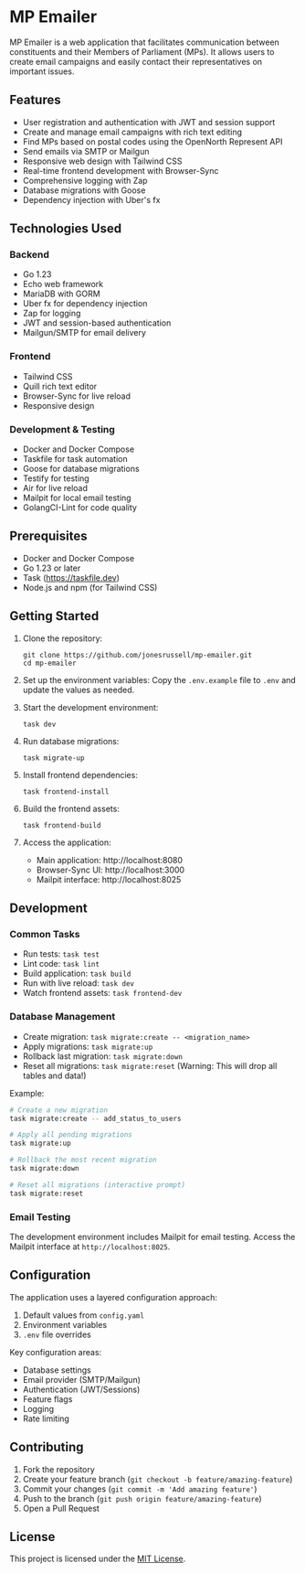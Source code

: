 # MP Emailer

MP Emailer is a web application that facilitates communication between constituents and their Members of Parliament (MPs). It allows users to create email campaigns and easily contact their representatives on important issues.

## Features

- User registration and authentication with JWT and session support
- Create and manage email campaigns with rich text editing
- Find MPs based on postal codes using the OpenNorth Represent API
- Send emails via SMTP or Mailgun
- Responsive web design with Tailwind CSS
- Real-time frontend development with Browser-Sync
- Comprehensive logging with Zap
- Database migrations with Goose
- Dependency injection with Uber's fx

## Technologies Used

### Backend
- Go 1.23
- Echo web framework
- MariaDB with GORM
- Uber fx for dependency injection
- Zap for logging
- JWT and session-based authentication
- Mailgun/SMTP for email delivery

### Frontend
- Tailwind CSS
- Quill rich text editor
- Browser-Sync for live reload
- Responsive design

### Development & Testing
- Docker and Docker Compose
- Taskfile for task automation
- Goose for database migrations
- Testify for testing
- Air for live reload
- Mailpit for local email testing
- GolangCI-Lint for code quality

## Prerequisites

- Docker and Docker Compose
- Go 1.23 or later
- Task (https://taskfile.dev)
- Node.js and npm (for Tailwind CSS)

## Getting Started

1. Clone the repository:
   ```
   git clone https://github.com/jonesrussell/mp-emailer.git
   cd mp-emailer
   ```

2. Set up the environment variables:
   Copy the `.env.example` file to `.env` and update the values as needed.

3. Start the development environment:
   ```
   task dev
   ```

4. Run database migrations:
   ```
   task migrate-up
   ```

5. Install frontend dependencies:
   ```
   task frontend-install
   ```

6. Build the frontend assets:
   ```
   task frontend-build
   ```

7. Access the application:
   - Main application: http://localhost:8080
   - Browser-Sync UI: http://localhost:3000
   - Mailpit interface: http://localhost:8025

## Development

### Common Tasks
- Run tests: `task test`
- Lint code: `task lint`
- Build application: `task build`
- Run with live reload: `task dev`
- Watch frontend assets: `task frontend-dev`

### Database Management
- Create migration: `task migrate:create -- <migration_name>`
- Apply migrations: `task migrate:up`
- Rollback last migration: `task migrate:down`
- Reset all migrations: `task migrate:reset` (Warning: This will drop all tables and data!)

Example:
```bash
# Create a new migration
task migrate:create -- add_status_to_users

# Apply all pending migrations
task migrate:up

# Rollback the most recent migration
task migrate:down

# Reset all migrations (interactive prompt)
task migrate:reset
```

### Email Testing
The development environment includes Mailpit for email testing. Access the Mailpit interface at `http://localhost:8025`.

## Configuration

The application uses a layered configuration approach:
1. Default values from `config.yaml`
2. Environment variables
3. `.env` file overrides

Key configuration areas:
- Database settings
- Email provider (SMTP/Mailgun)
- Authentication (JWT/Sessions)
- Feature flags
- Logging
- Rate limiting

## Contributing

1. Fork the repository
2. Create your feature branch (`git checkout -b feature/amazing-feature`)
3. Commit your changes (`git commit -m 'Add amazing feature'`)
4. Push to the branch (`git push origin feature/amazing-feature`)
5. Open a Pull Request

## License

This project is licensed under the [MIT License](LICENSE).
